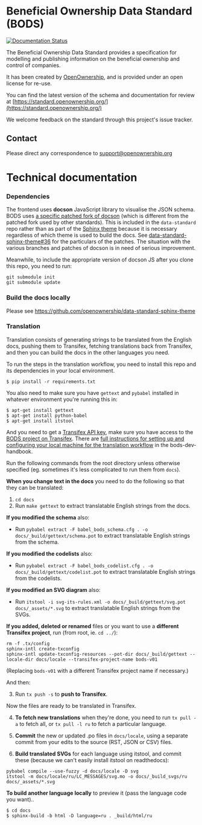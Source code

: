 Beneficial Ownership Data Standard (BODS)
========================================

[![Documentation Status](https://readthedocs.org/projects/beneficial-ownership-data-standard/badge/?version=latest)](https://standard.openownership.org/en/latest/?badge=latest)

The Beneficial Ownership Data Standard provides a specification for modelling and publishing information on the beneficial ownership and control of companies. 

It has been created by [OpenOwnership](https://www.openownership.org), and is provided under an open license for re-use. 

You can find the latest version of the schema and documentation for review at [https://standard.openownership.org/](https://standard.openownership.org/)

We welcome feedback on the standard through this project's issue tracker.

## Contact

Please direct any correspondence to [support@openownership.org](mailto:support@openownership.org)

# Technical documentation

### Dependencies

The frontend uses **docson** JavaScript library to visualise the JSON schema. BODS uses [a specific patched fork of docson](https://github.com/OpenDataServices/docson/tree/master-bods) (which is different from the patched fork used by other standards). This is included in the `data-standard` repo rather than as part of the [Sphinx theme](https://github.com/openownership/data-standard-sphinx-theme) because it is necessary regardless of which theme is used to build the docs. See [data-standard-sphinx-theme#36](https://github.com/openownership/data-standard-sphinx-theme/issues/36) for the particulars of the patches. The situation with the various branches and patches of docson is in need of serious improvement.

Meanwhile, to include the appropriate version of docson JS after you clone this repo, you need to run:

```
git submodule init
git submodule update
```

### Build the docs locally

Please see https://github.com/openownership/data-standard-sphinx-theme

### Translation

Translation consists of generating strings to be translated from the English docs, pushing them to Transifex, fetching translations back from Transifex, and then you can build the docs in the other languages you need.

To run the steps in the translation workflow, you need to install this repo and its dependencies in your local environment.

```
$ pip install -r requirements.txt
```

You also need to make sure you have `gettext` and `pybabel` installed in whatever environment you're running this in:

```
$ apt-get install gettext
$ apt-get install python-babel
$ apt-get install itstool
```

And you need to get a [Transifex API key](https://www.transifex.com/user/settings/api/), make sure you have access to the [BODS project on Transifex](https://www.transifex.com/OpenDataServices/bods-v01). There are [full instructions for setting up and configuring your local machine for the translation workflow](https://openownership.github.io/bods-dev-handbook/translations.html) in the bods-dev-handbook.

Run the following commands from the root directory unless otherwise specified (eg. sometimes it's less complicated to run them from `docs`).

**When you change text in the docs** you need to do the following so that they can be translated:

1. `cd docs`
2. Run `make gettext` to extract translatable English strings from the docs.

**If you modified the schema** also:

* Run `pybabel extract -F babel_bods_schema.cfg . -o docs/_build/gettext/schema.pot` to extract translatable English strings from the schema.

**If you modified the codelists** also:

* Run `pybabel extract -F babel_bods_codelist.cfg . -o docs/_build/gettext/codelist.pot` to extract translatable English strings from the codelists.

**If you modified an SVG diagram** also:

* Run `itstool -i svg-its-rules.xml -o docs/_build/gettext/svg.pot docs/_assets/*.svg` to extract translatable English strings from the SVGs.

**If you added, deleted or renamed** files or you want to use a **different Transifex project**, run (from root, ie. `cd ../`):

```
rm -f .tx/config
sphinx-intl create-txconfig
sphinx-intl update-txconfig-resources --pot-dir docs/_build/gettext --locale-dir docs/locale --transifex-project-name bods-v01
```

(Replacing `bods-v01` with a different Transifex project name if necessary.)

And then:

3. Run `tx push -s` to **push to Transifex**.

Now the files are ready to be translated in Transifex.

4. **To fetch new translations** when they're done, you need to run `tx pull -a` to fetch all, or `tx pull -l ru` to fetch a particular language.

5. **Commit** the new or updated .po files in `docs/locale`, using a separate commit from your edits to the source (RST, JSON or CSV) files.

6. **Build translated SVGs** for each language using itstool, and commit these (because we can't easily install itstool on readthedocs):

```
pybabel compile --use-fuzzy -d docs/locale -D svg
itstool -m docs/locale/ru/LC_MESSAGES/svg.mo -o docs/_build_svgs/ru docs/_assets/*.svg
```

**To build another language locally** to preview it (pass the language code you want)..

```
$ cd docs
$ sphinx-build -b html -D language=ru . _build/html/ru
```
